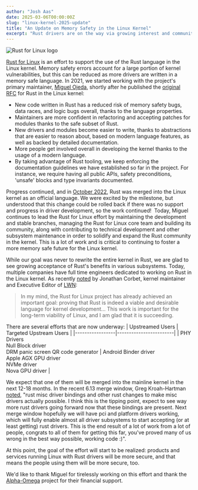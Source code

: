 ```yaml
---
author: "Josh Aas"
date: 2025-03-06T00:00:00Z
slug: "linux-kernel-2025-update"
title: "An Update on Memory Safety in the Linux Kernel"
excerpt: "Rust drivers are on the way via growing interest and community."
---
```


<div class="card border-0 pic-quote-right" style="max-width: 200px">
    <img alt="Rust for Linux logo" class="mx-auto img-fluid" src="/images/blog/Rust-for-Linux.svg" />
</div>

[Rust for Linux](https://rust-for-linux.com/) is an effort to support the use of the Rust language in the Linux kernel. Memory safety errors account for a large portion of kernel vulnerabilities, but this can be reduced as more drivers are written in a memory safe language. In 2021, we started working with the project's primary maintainer, [Miguel Ojeda](https://ojeda.dev/), shortly after he published the [original RFC](https://lore.kernel.org/lkml/20210414184604.23473-1-ojeda@kernel.org/) for Rust in the Linux kernel:

-   New code written in Rust has a reduced risk of memory safety bugs, data races, and logic bugs overall, thanks to the language properties.
-   Maintainers are more confident in refactoring and accepting patches for modules thanks to the safe subset of Rust.
-   New drivers and modules become easier to write, thanks to abstractions that are easier to reason about, based on modern language features, as well as backed by detailed documentation.
-   More people get involved overall in developing the kernel thanks to the usage of a modern language.
-   By taking advantage of Rust tooling, we keep enforcing the documentation guidelines we have established so far in the project. For instance, we require having all public APIs, safety preconditions, 'unsafe' blocks and type invariants documented.

Progress continued, and in [October 2022](https://www.memorysafety.org/blog/rust-in-linux-just-the-beginning/), Rust was merged into the Linux kernel as an official language. We were excited by the milestone, but understood that this change could be rolled back if there was no support and progress in driver development, so the work continued!  Today, Miguel continues to lead the Rust for Linux effort by maintaining the development and stable branches, managing the Rust for Linux core team and building its community, along with contributing to technical development and other subsystem maintenance in order to solidify and expand the Rust community in the kernel. This is a lot of work and is critical to continuing to foster a more memory safe future for the Linux kernel.

While our goal was never to rewrite the entire kernel in Rust, we are glad to see growing acceptance of Rust's benefits in various subsystems. Today, multiple companies have full time engineers dedicated to working on Rust in the Linux kernel. As recently [noted](https://fosdem.org/2025/events/attachments/fosdem-2025-6507-rust-for-linux/slides/237976/2025-02-0_iwSaMYM.pdf) by Jonathan Corbet, kernel maintainer and Executive Editor of [LWN](https://lwn.net/):

<div>
  <blockquote class="blockquote">
    <span class="quote"></span>
    <div class="quote-text">
      <p class="font-italic lh-170">In my mind, the Rust for Linux project has already achieved an important goal: proving that Rust is indeed a viable and desirable language for kernel development... This work is important for the long-term viability of Linux, and I am glad that it is succeeding.</p>
    </div>
  </blockquote>
</div>

There are several efforts that are now underway:
| Upstreamed Users | Targeted Upstream Users |
|-----------------|------------------------|
| PHY Drivers<br>Null Block driver<br>DRM panic screen QR code generator | Android Binder driver<br>Apple AGX GPU driver<br>NVMe driver<br>Nova GPU driver |

We expect that one of them will be merged into the mainline kernel in the next 12-18 months. In the recent 6.13 merge window, Greg Kroah-Hartman [noted](https://lore.kernel.org/lkml/Z0lG-CIjqvSvKWK4@kroah.com/), "rust misc driver bindings and other rust changes to make misc drivers actually possible. I think this is the tipping point, expect to see way more rust drivers going forward now that these bindings are present. Next merge window hopefully we will have pci and platform drivers working, which will fully enable almost all driver subsystems to start accepting (or at least getting) rust drivers. This is the end result of a lot of work from a lot of people, congrats to all of them for getting this far, you've proved many of us wrong in the best way possible, working code :)".

At this point, the goal of the effort will start to be realized: products and services running Linux with Rust drivers will be more secure, and that means the people using them will be more secure, too.

We'd like to thank Miguel for tirelessly working on this effort and thank the [Alpha-Omega](https://alpha-omega.dev/) project for their financial support.